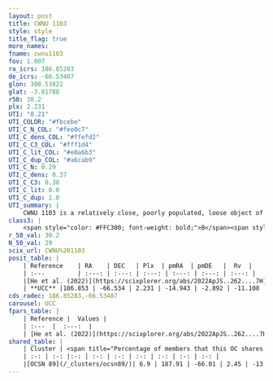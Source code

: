 ```yaml
---
layout: post
title: CWNU 1103
style: style
title_flag: true
more_names: 
fname: cwnu1103
fov: 1.007
ra_icrs: 186.85283
de_icrs: -66.53407
glon: 300.53822
glat: -3.81788
r50: 30.2
plx: 2.231
UTI: "0.21"
UTI_COLOR: "#fbcebe"
UTI_C_N_COL: "#fee0c7"
UTI_C_dens_COL: "#ffefd2"
UTI_C_C3_COL: "#fff1d4"
UTI_C_lit_COL: "#e0a6b3"
UTI_C_dup_COL: "#a6cab9"
UTI_C_N: 0.29
UTI_C_dens: 0.37
UTI_C_C3: 0.38
UTI_C_lit: 0.0
UTI_C_dup: 1.0
UTI_summary: |
    CWNU 1103 is a relatively close, poorly populated, loose object of low C3 quality. It was recently reported in the literature. This object shares a very small percentage of members with a later reported entry.
class3: |
    <span style="color: #FFC300; font-weight: bold;">B</span><span style="color: red; font-weight: bold;">C</span>
r_50_val: 30.2
N_50_val: 29
scix_url: CWNU%201103
posit_table: |
    | Reference    | RA    | DEC   | Plx  | pmRA  | pmDE   |  Rv  |
    | :---         | :---: | :---: | :---: | :---: | :---: | :---: |
    |[He et al. (2022)](https://scixplorer.org/abs/2022ApJS..262....7H) | 186.304 | -66.494 | 2.246 | -14.904 | -2.933 | -- |
    | **UCC** |186.853 | -66.534 | 2.231 | -14.943 | -2.892 | -11.108 | 
cds_radec: 186.85283,-66.53407
carousel: UCC
fpars_table: |
    | Reference |  Values |
    | :---  |  :---:  |
    | [He et al. (2022)](https://scixplorer.org/abs/2022ApJS..262....7H) | `A0=1.15, logAge=7.55` |
shared_table: |
    | Cluster | <span title="Percentage of members that this OC shares with the ones listed">%</span>   | RA   | DEC   | Plx   | pmRA  | pmDE  | Rv | UTI |
    | :-: | :-: |:-: | :-: | :-: | :-: | :-: | :-: | :-: |
    |[OCSN 89](/_clusters/ocsn89/)| 6.9 | 187.91 | -66.01 | 2.45 | -13.58 | -2.65 | 2.59 |0.43 |
---
```

